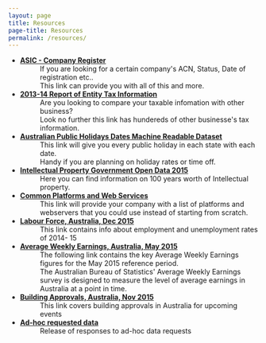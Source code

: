 ```yaml
---
layout: page
title: Resources
page-title: Resources
permalink: /resources/
---
```


<ul style= "list-style-type:disc">
<dl>

<li><dt><a class ="linkcolour" href="http://data.gov.au/dataset/asic-companies-register"><b>ASIC - Company Register</b> </a></dt></li>
<dd> If you are looking for a certain company's ACN, Status, Date of registration etc..  <br>This link can provide you with all of this and more.</dd>

<li><dt><a class ="linkcolour" href="http://data.gov.au/dataset/corporate-transparency/resource/237d7ede-3a63-4b9b-9434-2f79b9d70ce8?view_id=be58448a-dbf9-41af-9e20-7e9ee2796633"><b>2013-14 Report of Entity Tax Information</b> </a></dt></li>
<dd> Are you looking to compare your taxable infomation with other business? <br> Look no further this link has hundereds of other businesse's tax information. </dd>

<li><dt><a class ="linkcolour" href="http://data.gov.au/dataset/australian-holidays-machine-readable-dataset"><b>Australian Public Holidays Dates Machine Readable Dataset</b> </a></dt></li>
<dd> This link will give you every public holiday in each state with each date. <br> Handy if you are planning on holiday rates or time off.</dd>

<li><dt><a class ="linkcolour" href="http://data.gov.au/dataset/ntellectual-property-government-open-data-2015"><b>Intellectual Property Government Open Data 2015</b> </a></dt></li>
<dd> Here you can find information on 100 years worth of Intellectual property.</dd>

<li><dt><a class ="linkcolour" href="http://data.gov.au/dataset/common-platforms-and-web-services"><b>Common Platforms and Web Services</b> </a></dt></li>
<dd> This link will provide your company with a list of platforms and webservers that you could use instead of starting from scratch.</dd>

<li><dt><a class ="linkcolour" href="http://www.abs.gov.au/ausstats/abs@.nsf/mf/6202.0"><b>Labour Force, Australia, Dec 2015</b> </a></dt></li>
<dd>This link contains info about employment and unemployment rates of 2014- 15</dd>

<li><dt><a class ="linkcolour" href="http://www.abs.gov.au/ausstats/abs@.nsf/mf/6302.0/"><b>Average Weekly Earnings, Australia, May 2015</b> </a></dt></li>
<dd> The following link contains the key Average Weekly Earnings figures for the May 2015 reference period. <br>
      The Australian Bureau of Statistics' Average Weekly Earnings survey is designed to measure the level of average earnings in Australia at a point in time. </dd>

<li><dt><a class ="linkcolour" href="http://www.abs.gov.au/ausstats/abs@.nsf/mf/8731.0"><b>Building Approvals, Australia, Nov 2015 
</b> </a></dt></li>
<dd> This link covers building approvals in Australia for upcoming events </dd>

<li><dt><a class ="linkcolour" href="http://data.gov.au/dataset/ad-hoc-data-requests"><b>Ad-hoc requested data</b> </a></dt></li>
<dd> Release of responses to ad-hoc data requests</dd>
